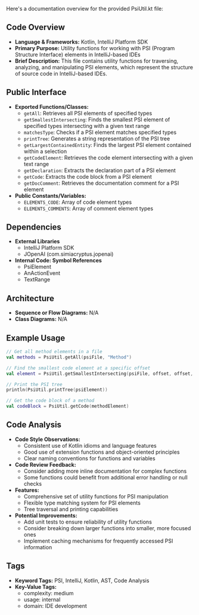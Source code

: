 Here's a documentation overview for the provided PsiUtil.kt file:

## Code Overview
- **Language & Frameworks:** Kotlin, IntelliJ Platform SDK
- **Primary Purpose:** Utility functions for working with PSI (Program Structure Interface) elements in IntelliJ-based IDEs
- **Brief Description:** This file contains utility functions for traversing, analyzing, and manipulating PSI elements, which represent the structure of source code in IntelliJ-based IDEs.

## Public Interface
- **Exported Functions/Classes:**
  - `getAll`: Retrieves all PSI elements of specified types
  - `getSmallestIntersecting`: Finds the smallest PSI element of specified types intersecting with a given text range
  - `matchesType`: Checks if a PSI element matches specified types
  - `printTree`: Generates a string representation of the PSI tree
  - `getLargestContainedEntity`: Finds the largest PSI element contained within a selection
  - `getCodeElement`: Retrieves the code element intersecting with a given text range
  - `getDeclaration`: Extracts the declaration part of a PSI element
  - `getCode`: Extracts the code block from a PSI element
  - `getDocComment`: Retrieves the documentation comment for a PSI element
- **Public Constants/Variables:**
  - `ELEMENTS_CODE`: Array of code element types
  - `ELEMENTS_COMMENTS`: Array of comment element types

## Dependencies
- **External Libraries**
  - IntelliJ Platform SDK
  - JOpenAI (com.simiacryptus.jopenai)
- **Internal Code: Symbol References**
  - PsiElement
  - AnActionEvent
  - TextRange

## Architecture
- **Sequence or Flow Diagrams:** N/A
- **Class Diagrams:** N/A

## Example Usage
```kotlin
// Get all method elements in a file
val methods = PsiUtil.getAll(psiFile, "Method")

// Find the smallest code element at a specific offset
val element = PsiUtil.getSmallestIntersecting(psiFile, offset, offset, *PsiUtil.ELEMENTS_CODE)

// Print the PSI tree
println(PsiUtil.printTree(psiElement))

// Get the code block of a method
val codeBlock = PsiUtil.getCode(methodElement)
```

## Code Analysis
- **Code Style Observations:**
  - Consistent use of Kotlin idioms and language features
  - Good use of extension functions and object-oriented principles
  - Clear naming conventions for functions and variables
- **Code Review Feedback:**
  - Consider adding more inline documentation for complex functions
  - Some functions could benefit from additional error handling or null checks
- **Features:**
  - Comprehensive set of utility functions for PSI manipulation
  - Flexible type matching system for PSI elements
  - Tree traversal and printing capabilities
- **Potential Improvements:**
  - Add unit tests to ensure reliability of utility functions
  - Consider breaking down larger functions into smaller, more focused ones
  - Implement caching mechanisms for frequently accessed PSI information

## Tags
- **Keyword Tags:** PSI, IntelliJ, Kotlin, AST, Code Analysis
- **Key-Value Tags:**
  - complexity: medium
  - usage: internal
  - domain: IDE development